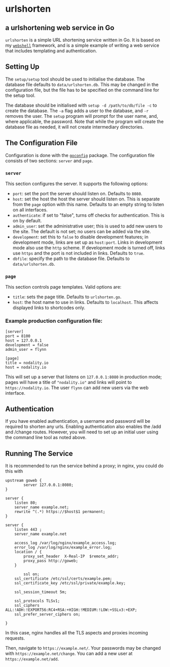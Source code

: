 # urlshorten
## a urlshortening web service in Go

`urlshorten` is a simple URL shortening service written in Go. It is based
on my [`webshell`](https://gokyle.github.com/webshell) framework, and is a
simple example of writing a web service that includes templating and
authentication.

## Setting Up

The `setup/setup` tool should be used to initialise the database. The database
file defaults to `data/urlshorten.db`. This may be changed in the configuration
file, but the file has to be specified on the command line for the setup tool.

The database should be initialised with `setup -d /path/to/db/file -c` to create
the database. The `-a` flag adds a user to the database, and `-r` removes the
user. The `setup` program will prompt for the user name, and, where applicable,
the password. Note that while the program will create the database file as
needed, it will not create intermediary directories.

## The Configuration File

Configuration is done with the [`goconfig`](https://gokyle.github.com/goconfig)
package. The configuration file consists of two sections: `server` and `page`.

### `server`
This section configures the server. It supports the following options:

* `port`: set the port the server should listen on. Defaults to `8080`.
* `host`: set the host the host the server should listen on. This is
separate from the `page` option with this name. Defaults to an empty string
to listen on all interfaces.
* `authenticate`: if set to "false", turns off checks for authentication. This
is on by default.
* `admin_user`: set the administrative user; this is used to add new users to
the site. The default is not set; no users can be added via the site.
* `development`: set this to `false` to disable development features; in
development mode, links are set up as `host:port`. Links in development
mode also use the `http` scheme. If development mode is turned off, links
use `https` and the port is not included in links. Defaults to `true`.
* `dbfile`: specify the path to the database file. Defaults to
`data/urlshorten.db`.

### `page`
This section controls page templates. Valid options are:

* `title`: sets the page title. Defaults to `urlshorten.go`.
* `host`: the host name to use in links. Defaults to `localhost`. This
affects displayed links to shortcodes only.

### Example production configuration file:

```
[server]
port = 8100
host = 127.0.0.1
development = false
admin_user = flynn

[page]
title = nodality.io
host = nodality.io
```

This will set up a server that listens on `127.0.0.1:8080` in production
mode; pages will have a title of `"nodality.io"` and links will point to
`https://nodality.io`. The user `flynn` can add new users via the web
interface.

## Authentication
If you have enabled authentication, a username and password will be required
to shorten any urls. Enabling authentication also enables the /add and /change
routes. However, you will need to set up an initial user using the command
line tool as noted above.

## Running The Service

It is recommended to run the service behind a proxy; in nginx, you could do
this with

```
upstream goweb {
        server 127.0.0.1:8080;
} 

server {
	listen 80;
	server_name example.net;
	rewrite ^(.*) https://$host$1 permanent;
}

server {
	listen 443 ;
	server_name example.net

	access_log /var/log/nginx/example_access.log;
	error_log /var/log/nginx/example_error.log;
	location / {
  		proxy_set_header  X-Real-IP  $remote_addr;
		proxy_pass http://goweb;
	}

        ssl on;
	ssl_certificate /etc/ssl/certs/example.pem;
	ssl_certificate_key /etc/ssl/private/example.key;

	ssl_session_timeout 5m;

	ssl_protocols TLSv1;
	ssl_ciphers ALL:!ADH:!EXPORT56:RC4+RSA:+HIGH:!MEDIUM:!LOW:+SSLv3:+EXP;
	ssl_prefer_server_ciphers on;

}
```

In this case, nginx handles all the TLS aspects and proxies incoming requests.

Then, navigate to `https://example.net/`. Your passwords may be changed with
`https://example.net/change`. You can add a new user at
`https://example.net/add`. 

